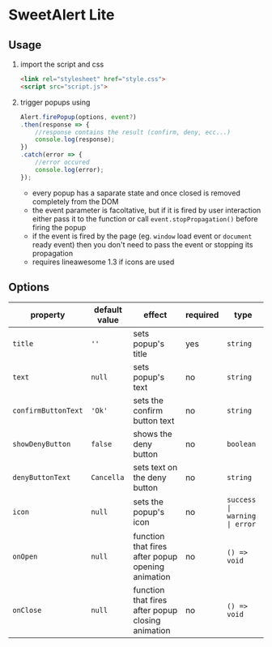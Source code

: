 # SweetAlert Lite

## Usage
1. import the script and css
    ```html
    <link rel="stylesheet" href="style.css">
    <script src="script.js">
    ```
2. trigger popups using
    ```javascript
    Alert.firePopup(options, event?)
    .then(response => {
        //response contains the result (confirm, deny, ecc...)
        console.log(response);
    })
    .catch(error => {
        //error occured
        console.log(error);
    });
    ```
      * every popup has a saparate state and once closed is removed completely from the DOM
      * the event parameter is facoltative, but if it is fired by user interaction either pass it to the function or call ```event.stopPropagation()``` before firing the popup
      * if the event is fired by the page (eg. ```window``` load event or ```document``` ready event) then you don't need to pass the event or stopping its propagation
      * requires lineawesome 1.3 if icons are used

## Options

| property | default value | effect | required | type
| -------- | ------------- | ------ | -------- | -----
|```title``` | ```''``` | sets popup's title | yes | ```string```
|```text```| ```null```| sets popup's text | no | ```string```
| ```confirmButtonText``` | ```'Ok'``` | sets the confirm button text | no | ```string```
| ```showDenyButton```| ```false```| shows the deny button | no | ```boolean```
| ```denyButtonText```| ```Cancella```| sets text on the deny button | no | ```string```
| ```icon``` | ```null``` | sets the popup's icon | no | ```success \| warning \| error```
| ```onOpen``` | ```null``` | function that fires after popup opening animation | no | ```() => void```
| ```onClose``` | ```null``` | function that fires after popup closing animation | no | ```() => void```